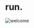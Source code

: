 # run.
![welcome](https://user-images.githubusercontent.com/44794609/52808795-b84b1980-30c9-11e9-966e-5c43adc09b51.gif)
